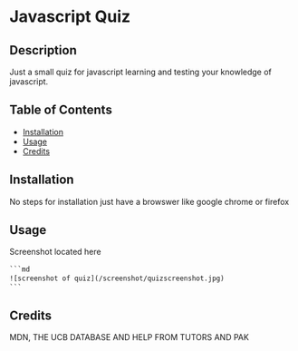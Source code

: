 # Javascript Quiz

## Description

Just a small quiz for javascript learning and testing your knowledge of javascript.

## Table of Contents 

- [Installation](#installation)
- [Usage](#usage)
- [Credits](#credits)

## Installation

No steps for installation just have a browswer like google chrome or firefox

## Usage


Screenshot located here

    ```md
    ![screenshot of quiz](/screenshot/quizscreenshot.jpg)
    ```

## Credits

MDN, THE UCB DATABASE AND HELP FROM TUTORS AND PAK


